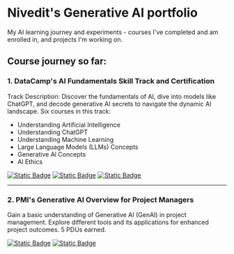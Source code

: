 # Nivedit's Generative AI portfolio
My AI learning journey and experiments - courses I've completed and am enrolled in, and projects I'm working on.

## Course journey so far:

### 1. DataCamp's AI Fundamentals Skill Track and Certification

Track Description: Discover the fundamentals of AI, dive into models like ChatGPT, and decode generative AI secrets to navigate the dynamic AI landscape.
Six courses in this track: 
- Understanding Artificial Intelligence
- Understanding ChatGPT
- Understanding Machine Learning
- Large Language Models (LLMs) Concepts
- Generative Al Concepts
- Al Ethics

[![Static Badge](https://img.shields.io/badge/Certification_/_Badge-dark_green?color=%2329903b)](https://www.datacamp.com/skill-verification/AIF0026794254724)
[![Static Badge](https://img.shields.io/badge/Statement_of_Accomplishment-dark_green?color=%2329903b)](https://www.datacamp.com/completed/statement-of-accomplishment/track/6e893e57b9290bdb2c8ac844337813fbc33591cd)
[![Static Badge](https://img.shields.io/badge/Track_/_Course_Link-blue)](https://app.datacamp.com/learn/skill-tracks/ai-fundamentals)

---
### 2. PMI's Generative AI Overview for Project Managers

Gain a basic understanding of Generative AI (GenAI) in project management. Explore different tools and its applications for enhanced project outcomes. 5 PDUs earned.

[![Static Badge](https://img.shields.io/badge/Certification_/_Badge-dark_green?color=%2329903b)](https://www.credly.com/badges/b50fe31e-5854-433b-9668-8b28f8745198/linked_in_profile)
[![Static Badge](https://img.shields.io/badge/Track_/_Course_Link-blue)](https://www.pmi.org/shop/us/p-/elearning/generative-ai-overview-for-project-managers/el083)
